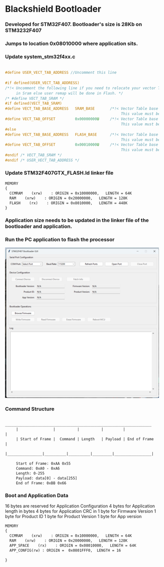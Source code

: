 # Blackshield Bootloader 


### Developed for STM32F407. Bootloader's size is 28Kb on STM3232F407

### Jumps to location 0x08010000 where application sits.



### Update system_stm32f4xx.c 

```C

#define USER_VECT_TAB_ADDRESS //Uncomment this line

#if defined(USER_VECT_TAB_ADDRESS)
/*!< Uncomment the following line if you need to relocate your vector Table
     in Sram else user remap will be done in Flash. */
/* #define VECT_TAB_SRAM */
#if defined(VECT_TAB_SRAM)
#define VECT_TAB_BASE_ADDRESS   SRAM_BASE       /*!< Vector Table base address field.
                                                     This value must be a multiple of 0x200. */
#define VECT_TAB_OFFSET         0x00000000U     /*!< Vector Table base offset field.
                                                     This value must be a multiple of 0x200. */
#else
#define VECT_TAB_BASE_ADDRESS   FLASH_BASE      /*!< Vector Table base address field.
                                                     This value must be a multiple of 0x200. */
#define VECT_TAB_OFFSET         0x00010000U     /*!< Vector Table base offset field.
                                                     This value must be a multiple of 0x200. */
#endif /* VECT_TAB_SRAM */
#endif /* USER_VECT_TAB_ADDRESS */


```

### Update STM32F407GTX_FLASH.ld linker file

```ld
MEMORY
{
  CCMRAM    (xrw)    : ORIGIN = 0x10000000,   LENGTH = 64K
  RAM    (xrw)    : ORIGIN = 0x20000000,   LENGTH = 128K
  FLASH    (rx)    : ORIGIN = 0x8010000,   LENGTH = 448K 
}

```

### Application size needs to be updated in the linker file of the bootloader and application. 

### Run the PC application to flash the processor

![alt text](./Software/Resources/image.png)


### Command Structure

```
     ___________________________________________________________________
     |                |          |          |         |                 |              
     | Start of Frame |  Command | Length   | Payload | End of Frame    |
     |________________|__________|__________|_________|_________________|

     Start of Frame: 0xAA 0x55
     Command: 0xA0 - 0xA6
     Length: 0-255
     Payload: data[0] - data[255]
     End of Frame: 0xBB 0x66

```
### Boot and Application Data

16 bytes are reserved for Application Configuration
4 bytes for Application length in bytes
4 bytes for Application CRC in
1 byte for Firmware Version
1 byte for Product ID
1 byte for Product Version
1 byte for App version


```ld
MEMORY
{
  CCMRAM    (xrw)    : ORIGIN = 0x10000000,   LENGTH = 64K
  RAM    (xrw)    : ORIGIN = 0x20000000,   LENGTH = 128K
  APP_SPACE    (rx)    : ORIGIN = 0x08010000,   LENGTH = 64K 
  APP_CONFIG(rw) : ORIGIN =  0x0801FFF0,  LENGTH = 16
  
}

```